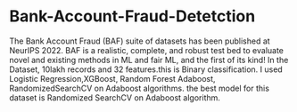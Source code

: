 # Bank-Account-Fraud-Detetction
The Bank Account Fraud (BAF) suite of datasets has been published at NeurIPS 2022. BAF is a realistic, complete, and robust test bed to evaluate novel and existing methods in ML and fair ML, and the first of its kind!
In the Dataset, 10lakh records and 32 features.this is Binary classification.
I used Logistic Regression,XGBoost, Random Forest Adaboost, RandomizedSearchCV on Adaboost algorithms.
the best model for this dataset is Randomized SearchCV on Adaboost algorithm.
